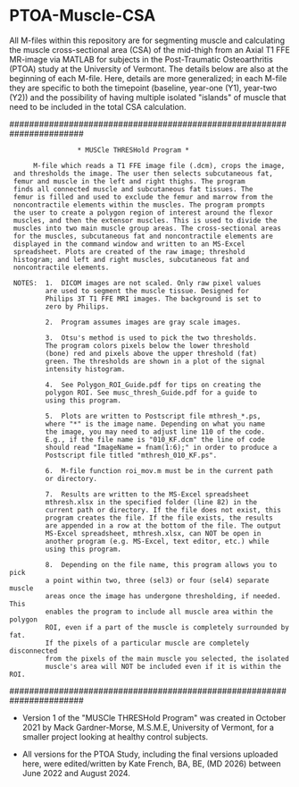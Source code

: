# PTOA-Muscle-CSA

All M-files within this repository are for segmenting muscle and calculating the 
muscle cross-sectional area (CSA) of the mid-thigh from an Axial T1 FFE MR-image 
via MATLAB for subjects in the Post-Traumatic Osteoarthritis (PTOA) study at the 
University of Vermont. The details below are also at the beginning of each M-file. 
Here, details are more generalized; in each M-file they are specific to both the 
timepoint (baseline, year-one (Y1), year-two (Y2)) and the possibility of having 
multiple isolated "islands" of muscle that need to be included in the total CSA 
calculation. 

#######################################################################

                     * MUSCle THRESHold Program *

          M-file which reads a T1 FFE image file (.dcm), crops the image, 
     and thresholds the image. The user then selects subcutaneous fat,
     femur and muscle in the left and right thighs. The program
     finds all connected muscle and subcutaneous fat tissues. The
     femur is filled and used to exclude the femur and marrow from the
     noncontractile elements within the muscles. The program prompts
     the user to create a polygon region of interest around the flexor
     muscles, and then the extensor muscles. This is used to divide the 
     muscles into two main muscle group areas. The cross-sectional areas 
     for the muscles, subcutaneous fat and noncontractile elements are 
     displayed in the command window and written to an MS-Excel 
     spreadsheet. Plots are created of the raw image; threshold 
     histogram; and left and right muscles, subcutaneous fat and 
     noncontractile elements.  

     NOTES:  1.  DICOM images are not scaled. Only raw pixel values
             are used to segment the muscle tissue. Designed for
             Philips 3T T1 FFE MRI images. The background is set to
             zero by Philips.
             
             2.  Program assumes images are gray scale images.

             3.  Otsu's method is used to pick the two thresholds.
             The program colors pixels below the lower threshold
             (bone) red and pixels above the upper threshold (fat)
             green. The thresholds are shown in a plot of the signal
             intensity histogram.

             4.  See Polygon_ROI_Guide.pdf for tips on creating the
             polygon ROI. See musc_thresh_Guide.pdf for a guide to
             using this program.

             5.  Plots are written to Postscript file mthresh_*.ps,
             where "*" is the image name. Depending on what you name 
             the image, you may need to adjust line 110 of the code. 
             E.g., if the file name is "010_KF.dcm" the line of code
             should read "ImageName = fnam(1:6);" in order to produce a
             Postscript file titled "mthresh_010_KF.ps".

             6.  M-file function roi_mov.m must be in the current path
             or directory.

             7.  Results are written to the MS-Excel spreadsheet
             mthresh.xlsx in the specified folder (line 82) in the 
             current path or directory. If the file does not exist, this 
             program creates the file. If the file exists, the results 
             are appended in a row at the bottom of the file. The output
             MS-Excel spreadsheet, mthresh.xlsx, can NOT be open in
             another program (e.g. MS-Excel, text editor, etc.) while
             using this program.

             8.  Depending on the file name, this program allows you to pick 
             a point within two, three (sel3) or four (sel4) separate muscle 
             areas once the image has undergone thresholding, if needed. This 
             enables the program to include all muscle area within the polygon 
             ROI, even if a part of the muscle is completely surrounded by fat. 
             If the pixels of a particular muscle are completely disconnected 
             from the pixels of the main muscle you selected, the isolated 
             muscle's area will NOT be included even if it is within the ROI. 

#######################################################################
* Version 1 of the "MUSCle THRESHold Program" was created in October 2021 by
  Mack Gardner-Morse, M.S.M.E, University of Vermont, for a smaller project looking
  at healthy control subjects.

* All versions for the PTOA Study, including the final versions uploaded here, were
  edited/written by Kate French, BA, BE, (MD 2026) between June 2022 and August
  2024.  
